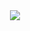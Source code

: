<div align="center">
  <img src="https://github.com/songminkyu/songminkyu/blob/output/github-contribution-grid-snake.svg">
</div>
